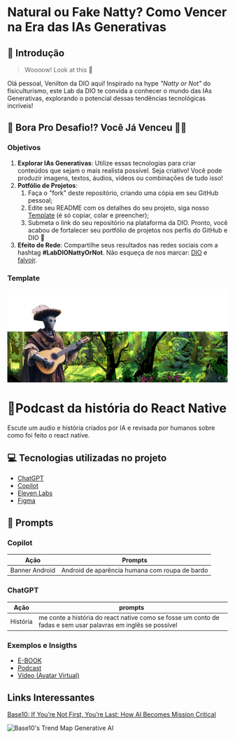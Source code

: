 # Natural ou Fake Natty? Como Vencer na Era das IAs Generativas

## 🚀 Introdução

> Woooow! Look at this 👀

Olá pessoal, Venilton da DIO aqui! Inspirado na hype _"Natty or Not"_ do fisiculturismo, este Lab da DIO te convida a conhecer o mundo das IAs Generativas, explorando o potencial dessas tendências tecnológicas incríveis!

## 🎯 Bora Pro Desafio!? Você Já Venceu 💪🤓

### Objetivos

1. **Explorar IAs Generativas**: Utilize essas tecnologias para criar conteúdos que sejam o mais realista possível. Seja criativo! Você pode produzir imagens, textos, áudios, vídeos ou combinações de tudo isso!
1. **Potfólio de Projetos**:
    1. Faça o "fork" deste repositório, criando uma cópia em seu GitHub pessoal;
    2. Edite seu README com os detalhes do seu projeto, siga nosso [Template](#template) (é só copiar, colar e preencher);
    3. Submeta o link do seu repositório na plataforma da DIO. Pronto, você acabou de fortalecer seu portfólio de projetos nos perfis do GitHub e DIO 🚀
1. **Efeito de Rede**: Compartilhe seus resultados nas redes sociais com a hashtag **#LabDIONattyOrNot**. Não esqueça de nos marcar: [DIO](https://www.linkedin.com/school/dio-makethechange) e [falvojr](https://www.linkedin.com/in/falvojr).

### Template

<p align="center">
<img 
    src="./assets/Banner.png"
    flex=1  
/>
</p>

# 📜Podcast da história do React Native

Escute um audio e história criados por IA e revisada por humanos sobre como foi feito o react native.

## 💻 Tecnologias utilizadas no projeto

- [ChatGPT](https://chat.openai.com/)
- [Copilot](https://www.bing.com/chat)
- [Eleven Labs](https://elevenlabs.io)
- [Figma](https://www.figma.com)

## 🧠 Prompts

### Copilot
|   Ação   | Prompts  |
| :------: | ---------------------------------------- |
| Banner Android | Android de aparência humana com roupa de bardo |


### ChatGPT

|   Ação   | prompts                                  |
| :------: | ---------------------------------------- |
| História | me conte a história do react native como se fosse um conto de fadas e sem usar palavras em inglês se possível|

### Exemplos e Insigths

- [E-BOOK](/exemplos/E-BOOK.md)
- [Podcast](/exemplos/PODCAST.md)
- [Vídeo (Avatar Virtual)](/exemplos/VIDEO.md)

## Links Interessantes

[Base10: If You’re Not First, You’re Last: How AI Becomes Mission Critical](https://base10.vc/post/generative-ai-mission-critical/)

![Base10's Trend Map Generative AI](https://github.com/digitalinnovationone/lab-natty-or-not/assets/730492/f4df26e8-f8f7-4419-8252-c69d73ea930c)
